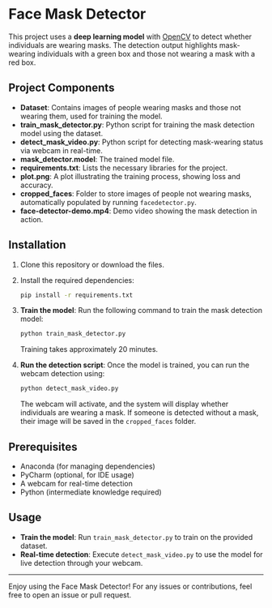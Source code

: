 
# Face Mask Detector

This project uses a **deep learning model** with [OpenCV](https://opencv.org/) to detect whether individuals are wearing masks. The detection output highlights mask-wearing individuals with a green box and those not wearing a mask with a red box.


## Project Components

- **Dataset**: Contains images of people wearing masks and those not wearing them, used for training the model.
- **train_mask_detector.py**: Python script for training the mask detection model using the dataset.
- **detect_mask_video.py**: Python script for detecting mask-wearing status via webcam in real-time.
- **mask_detector.model**: The trained model file.
- **requirements.txt**: Lists the necessary libraries for the project.
- **plot.png**: A plot illustrating the training process, showing loss and accuracy.
- **cropped_faces**: Folder to store images of people not wearing masks, automatically populated by running `facedetector.py`.
- **face-detector-demo.mp4**: Demo video showing the mask detection in action.

## Installation

1. Clone this repository or download the files.
2. Install the required dependencies:
   ```bash
   pip install -r requirements.txt
   ```
3. **Train the model**:
   Run the following command to train the mask detection model:
   ```bash
   python train_mask_detector.py
   ```
   Training takes approximately 20 minutes.

4. **Run the detection script**:
   Once the model is trained, you can run the webcam detection using:
   ```bash
   python detect_mask_video.py
   ```

   The webcam will activate, and the system will display whether individuals are wearing a mask. If someone is detected without a mask, their image will be saved in the `cropped_faces` folder.

## Prerequisites

- Anaconda (for managing dependencies)
- PyCharm (optional, for IDE usage)
- A webcam for real-time detection
- Python (intermediate knowledge required)

## Usage

- **Train the model**: Run `train_mask_detector.py` to train on the provided dataset.
- **Real-time detection**: Execute `detect_mask_video.py` to use the model for live detection through your webcam.

---

Enjoy using the Face Mask Detector! For any issues or contributions, feel free to open an issue or pull request.
